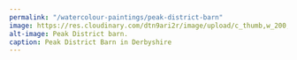 ```yaml
---
permalink: "/watercolour-paintings/peak-district-barn"
image: https://res.cloudinary.com/dtn9ari2r/image/upload/c_thumb,w_200,g_face/v1533736912/watercolours/barnwc.jpg
alt-image: Peak District barn.
caption: Peak District Barn in Derbyshire
---
```


